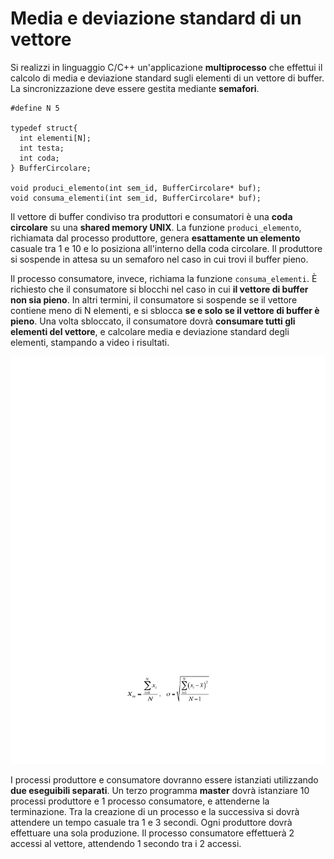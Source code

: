 Media e deviazione standard di un vettore
=========================================

Si realizzi in linguaggio C/C++ un'applicazione **multiprocesso** che
effettui il calcolo di media e deviazione standard sugli elementi di un
vettore di buffer. La sincronizzazione deve essere gestita mediante
**semafori**.


    #define N 5

    typedef struct{
      int elementi[N];
      int testa;
      int coda;
    } BufferCircolare;

    void produci_elemento(int sem_id, BufferCircolare* buf);
    void consuma_elementi(int sem_id, BufferCircolare* buf);

Il vettore di buffer condiviso tra produttori e consumatori è una **coda
circolare** su una **shared memory UNIX**. La funzione
`produci_elemento`, richiamata dal processo produttore, genera
**esattamente un elemento** casuale tra 1 e 10 e lo posiziona
all'interno della coda circolare. Il produttore si sospende in attesa su
un semaforo nel caso in cui trovi il buffer pieno.

Il processo consumatore, invece, richiama la funzione
`consuma_elementi`. È richiesto che il consumatore si blocchi nel caso
in cui **il vettore di buffer non sia pieno**. In altri termini, il
consumatore si sospende se il vettore contiene meno di N elementi, e si
sblocca **se e solo se il vettore di buffer è pieno**. Una volta
sbloccato, il consumatore dovrà **consumare tutti gli elementi del
vettore**, e calcolare media e deviazione standard degli elementi,
stampando a video i risultati.

![image](/images/ambiente_globale/produttore_consumatore/media_e_deviazione_standard_di_un_vettore.png)

I processi produttore e consumatore dovranno essere istanziati
utilizzando **due eseguibili separati**. Un terzo programma **master**
dovrà istanziare 10 processi produttore e 1 processo consumatore, e
attenderne la terminazione. Tra la creazione di un processo e la
successiva si dovrà attendere un tempo casuale tra 1 e 3 secondi. Ogni
produttore dovrà effettuare una sola produzione. Il processo consumatore
effettuerà 2 accessi al vettore, attendendo 1 secondo tra i 2 accessi.
